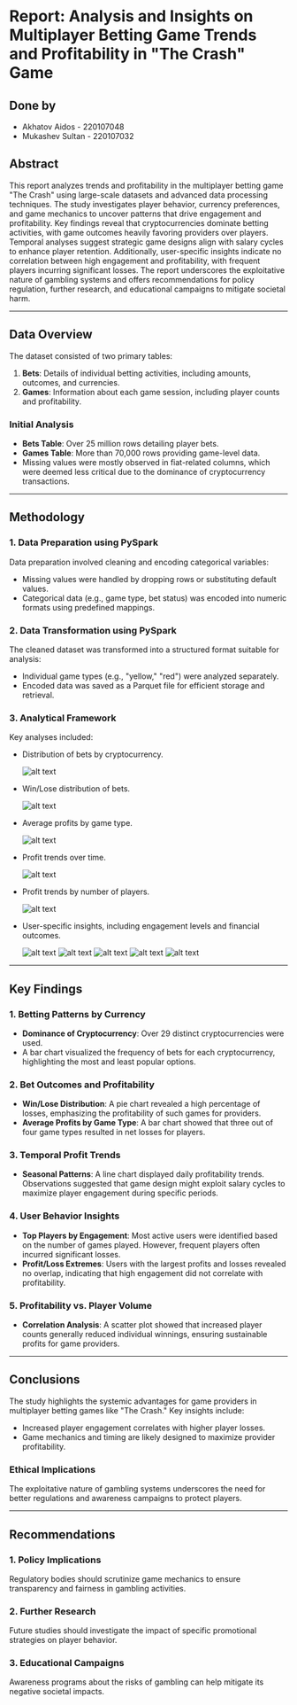 # Report: Analysis and Insights on Multiplayer Betting Game Trends and Profitability in "The Crash" Game

## Done by 
- Akhatov Aidos - 220107048
- Mukashev Sultan - 220107032 

## Abstract
This report analyzes trends and profitability in the multiplayer betting game "The Crash" using large-scale datasets and advanced data processing techniques. The study investigates player behavior, currency preferences, and game mechanics to uncover patterns that drive engagement and profitability. Key findings reveal that cryptocurrencies dominate betting activities, with game outcomes heavily favoring providers over players. Temporal analyses suggest strategic game designs align with salary cycles to enhance player retention. Additionally, user-specific insights indicate no correlation between high engagement and profitability, with frequent players incurring significant losses. The report underscores the exploitative nature of gambling systems and offers recommendations for policy regulation, further research, and educational campaigns to mitigate societal harm.

---

## Data Overview

The dataset consisted of two primary tables:
1. **Bets**: Details of individual betting activities, including amounts, outcomes, and currencies.
2. **Games**: Information about each game session, including player counts and profitability.

### Initial Analysis

- **Bets Table**: Over 25 million rows detailing player bets.
- **Games Table**: More than 70,000 rows providing game-level data.
- Missing values were mostly observed in fiat-related columns, which were deemed less critical due to the dominance of cryptocurrency transactions.

---

## Methodology

### 1. Data Preparation using PySpark
Data preparation involved cleaning and encoding categorical variables:
- Missing values were handled by dropping rows or substituting default values.
- Categorical data (e.g., game type, bet status) was encoded into numeric formats using predefined mappings.

### 2. Data Transformation using PySpark
The cleaned dataset was transformed into a structured format suitable for analysis:
- Individual game types (e.g., "yellow," "red") were analyzed separately.
- Encoded data was saved as a Parquet file for efficient storage and retrieval.

### 3. Analytical Framework
Key analyses included:
- Distribution of bets by cryptocurrency.

    ![alt text](image.png)
- Win/Lose distribution of bets.

    ![alt text](image-1.png)
- Average profits by game type.

    ![alt text](image-2.png)
- Profit trends over time.

    ![alt text](image-3.png)
- Profit trends by number of players.

    ![alt text](image-4.png)
- User-specific insights, including engagement levels and financial outcomes.

    ![alt text](image-5.png)
    ![alt text](image-6.png)
    ![alt text](image-7.png)
    ![alt text](image-8.png)
    ![alt text](image-9.png)
---

## Key Findings

### 1. Betting Patterns by Currency
- **Dominance of Cryptocurrency**: Over 29 distinct cryptocurrencies were used.
- A bar chart visualized the frequency of bets for each cryptocurrency, highlighting the most and least popular options.

### 2. Bet Outcomes and Profitability
- **Win/Lose Distribution**: A pie chart revealed a high percentage of losses, emphasizing the profitability of such games for providers.
- **Average Profits by Game Type**: A bar chart showed that three out of four game types resulted in net losses for players.

### 3. Temporal Profit Trends
- **Seasonal Patterns**: A line chart displayed daily profitability trends. Observations suggested that game design might exploit salary cycles to maximize player engagement during specific periods.

### 4. User Behavior Insights
- **Top Players by Engagement**: Most active users were identified based on the number of games played. However, frequent players often incurred significant losses.
- **Profit/Loss Extremes**: Users with the largest profits and losses revealed no overlap, indicating that high engagement did not correlate with profitability.

### 5. Profitability vs. Player Volume
- **Correlation Analysis**: A scatter plot showed that increased player counts generally reduced individual winnings, ensuring sustainable profits for game providers.

---

## Conclusions

The study highlights the systemic advantages for game providers in multiplayer betting games like "The Crash." Key insights include:
- Increased player engagement correlates with higher player losses.
- Game mechanics and timing are likely designed to maximize provider profitability.

### Ethical Implications
The exploitative nature of gambling systems underscores the need for better regulations and awareness campaigns to protect players.

---

## Recommendations

### 1. Policy Implications
Regulatory bodies should scrutinize game mechanics to ensure transparency and fairness in gambling activities.

### 2. Further Research
Future studies should investigate the impact of specific promotional strategies on player behavior.

### 3. Educational Campaigns
Awareness programs about the risks of gambling can help mitigate its negative societal impacts.
